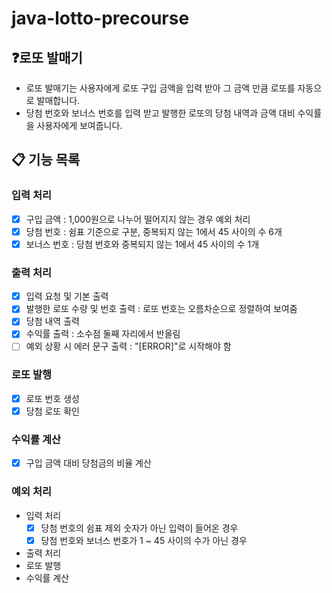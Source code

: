 # java-lotto-precourse

## ❓로또 발매기
- 로또 발매기는 사용자에게 로또 구입 금액을 입력 받아 그 금액 만큼 로또를 자동으로 발매합니다.
- 당첨 번호와 보너스 번호를 입력 받고 발행한 로또의 당첨 내역과 금액 대비 수익률을 사용자에게 보여줍니다.

## 📋 기능 목록
### 입력 처리
- [x] 구입 금액 : 1,000원으로 나누어 떨어지지 않는 경우 예외 처리
- [x] 당첨 번호 : 쉼표 기준으로 구분, 중복되지 않는 1에서 45 사이의 수 6개
- [x] 보너스 번호 : 당첨 번호와 중복되지 않는 1에서 45 사이의 수 1개
### 출력 처리
- [x] 입력 요청 및 기본 출력
- [x] 발행한 로또 수량 및 번호 출력 : 로또 번호는 오름차순으로 정렬하여 보여줌
- [x] 당첨 내역 출력
- [x] 수익률 출력 : 소수점 둘째 자리에서 반올림
- [ ] 예외 상황 시 에러 문구 출력 : "[ERROR]"로 시작해야 함
### 로또 발행
- [x] 로또 번호 생성
- [x] 당첨 로또 확인
### 수익률 계산
- [x] 구입 금액 대비 당첨금의 비율 계산
### 예외 처리
- 입력 처리
  - [x] 당첨 번호의 쉼표 제외 숫자가 아닌 입력이 들어온 경우
  - [x] 당첨 번호와 보너스 번호가 1 ~ 45 사이의 수가 아닌 경우
- 출력 처리
- 로또 발행
- 수익률 계산